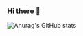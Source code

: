 ### Hi there 👋

![Anurag's GitHub stats](https://github-readme-stats.vercel.app/api?username=allpurposebucket&show_icons=true&theme=transparent)
